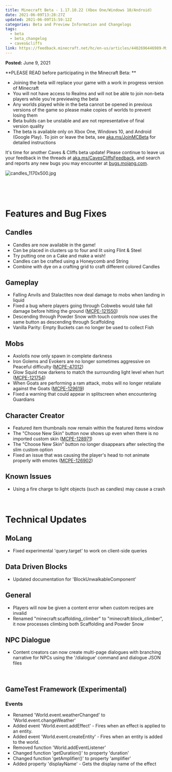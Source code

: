 ```yaml
---
title: Minecraft Beta - 1.17.10.22 (Xbox One/Windows 10/Android)
date: 2021-06-09T13:28:27Z
updated: 2021-06-09T15:59:12Z
categories: Beta and Preview Information and Changelogs
tags:
  - beta
  - beta_changelog
  - caves&cliffs
link: https://feedback.minecraft.net/hc/en-us/articles/4402696446989-Minecraft-Beta-1-17-10-22-Xbox-One-Windows-10-Android
---
```


**Posted:** June 9, 2021

**PLEASE READ before participating in the Minecraft Beta: **

- Joining the beta will replace your game with a work in progress version of Minecraft 
- You will not have access to Realms and will not be able to join non-beta players while you're previewing the beta
- Any worlds played while in the beta cannot be opened in previous versions of the game so please make copies of worlds to prevent losing them 
- Beta builds can be unstable and are not representative of final version quality 
- The beta is available only on Xbox One, Windows 10, and Android (Google Play). To join or leave the beta, see [aka.ms/JoinMCBeta](https://aka.ms/JoinMCBeta) for detailed instructions

It's time for another Caves & Cliffs beta update! Please continue to leave us your feedback in the threads at [aka.ms/CavesCliffsFeedback](https://aka.ms/CavesCliffsFeedback), and search and reports any new bugs you may encounter at [bugs.mojang.com](https://bugs.mojang.com/).

![candles_1170x500.jpg](https://feedback.minecraft.net/hc/article_attachments/4402703422477/candles_1170x500.jpg)

 

 

# **Features and Bug Fixes**

## **Candles**

- Candles are now available in the game!
- Can be placed in clusters up to four and lit using Flint & Steel
- Try putting one on a Cake and make a wish!
- Candles can be crafted using a Honeycomb and String
- Combine with dye on a crafting grid to craft different colored Candles

## **Gameplay**

- Falling Anvils and Stalactites now deal damage to mobs when landing in liquid
- Fixed a bug where players going through Cobwebs would take fall damage before hitting the ground ([MCPE-121550](https://bugs.mojang.com/browse/MCPE-121550))
- Descending through Powder Snow with touch controls now uses the same button as descending through Scaffolding
- Vanilla Parity: Empty Buckets can no longer be used to collect Fish

## **Mobs**

- Axolotls now only spawn in complete darkness
- Iron Golems and Evokers are no longer sometimes aggressive on Peaceful difficulty ([MCPE-47012](https://bugs.mojang.com/browse/MCPE-47012))
- Glow Squid now darkens to match the surrounding light level when hurt ([MCPE-121754](https://bugs.mojang.com/browse/MCPE-121754))
- When Goats are performing a ram attack, mobs will no longer retaliate against the Goats ([MCPE-129619](https://bugs.mojang.com/browse/MCPE-129619))
- Fixed a warning that could appear in splitscreen when encountering Guardians

## **Character Creator**

- Featured item thumbnails now remain within the featured items window
- The "Choose New Skin" button now shows up even when there is no imported custom skin ([MCPE-128971](https://bugs.mojang.com/browse/MCPE-128971))
- The "Choose New Skin" button no longer disappears after selecting the slim custom option
- Fixed an issue that was causing the player's head to not animate properly with emotes ([MCPE-126902](https://bugs.mojang.com/browse/MCPE-126902))

## **Known Issues**

- Using a fire charge to light objects (such as candles) may cause a crash

 

# **Technical Updates**

## **MoLang**

- Fixed experimental 'query.target' to work on client-side queries

## **Data Driven Blocks**

- Updated documentation for 'BlockUnwalkableComponent'

## **General**

- Players will now be given a content error when custom recipes are invalid
- Renamed "minecraft:scaffolding_climber" to "minecraft:block_climber", it now processes climbing both Scaffolding and Powder Snow

## **NPC Dialogue**

- Content creators can now create multi-page dialogues with branching narrative for NPCs using the '/dialogue' command and dialogue JSON files

 

## **GameTest Framework (Experimental)**

### **Events**

- Renamed 'World.event.weatherChanged' to 'World.event.changeWeather'
- Added event 'World.event.addEffect' - Fires when an effect is applied to an entity.
- Added event 'World.event.createEntity' - Fires when an entity is added to the world.
- Removed function 'World.addEventListener'
- Changed function 'getDuration()' to property 'duration'
- Changed function 'getAmplifier()' to property 'amplifier'
- Added property 'displayName' - Gets the display name of the effect
